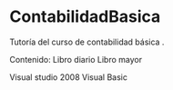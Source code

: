 ContabilidadBasica
==================

Tutoría del curso de contabilidad básica .

Contenido:
    Libro diario
    Libro mayor

Visual studio 2008
Visual Basic
